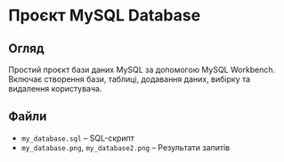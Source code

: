 # Проєкт MySQL Database

## Огляд
Простий проєкт бази даних MySQL за допомогою MySQL Workbench. Включає створення бази, таблиці, додавання даних, вибірку та видалення користувача.

## Файли
- `my_database.sql` – SQL-скрипт
- `my_database.png`, `my_database2.png` – Результати запитів
